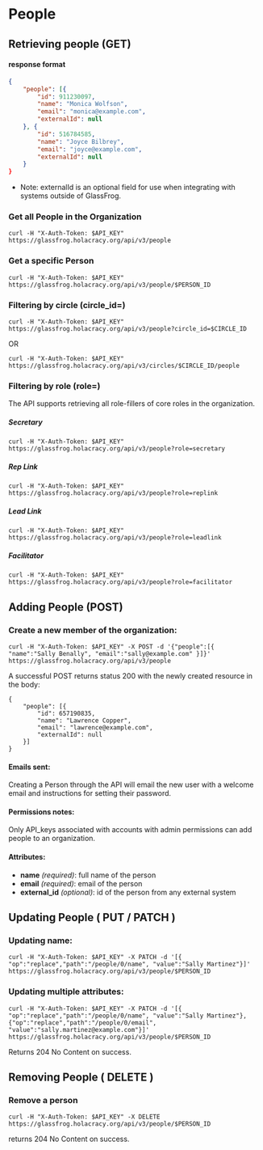People
===========

Retrieving people (GET)
----------------------

#### response format

```json
{
    "people": [{
        "id": 911230097,
        "name": "Monica Wolfson",
        "email": "monica@example.com",
        "externalId": null
    }, {
        "id": 516784585,
        "name": "Joyce Bilbrey",
        "email": "joyce@example.com",
        "externalId": null
    }
}
```

* Note: externalId is an optional field for use when integrating with systems outside of GlassFrog.


### Get all People in the Organization

`curl -H "X-Auth-Token: $API_KEY" https://glassfrog.holacracy.org/api/v3/people`

### Get a specific Person

`curl -H "X-Auth-Token: $API_KEY" https://glassfrog.holacracy.org/api/v3/people/$PERSON_ID`


### Filtering by circle (circle_id=)

`curl -H "X-Auth-Token: $API_KEY" https://glassfrog.holacracy.org/api/v3/people?circle_id=$CIRCLE_ID`

OR

`curl -H "X-Auth-Token: $API_KEY" https://glassfrog.holacracy.org/api/v3/circles/$CIRCLE_ID/people`


### Filtering by role (role=)

The API supports retrieving all role-fillers of core roles in the organization.

##### Secretary

`curl -H "X-Auth-Token: $API_KEY" https://glassfrog.holacracy.org/api/v3/people?role=secretary`

##### Rep Link

`curl -H "X-Auth-Token: $API_KEY" https://glassfrog.holacracy.org/api/v3/people?role=replink`

##### Lead Link

`curl -H "X-Auth-Token: $API_KEY" https://glassfrog.holacracy.org/api/v3/people?role=leadlink`

##### Facilitator

`curl -H "X-Auth-Token: $API_KEY" https://glassfrog.holacracy.org/api/v3/people?role=facilitator`



Adding People (POST)
----------------------

### Create a new member of the organization:

`curl -H "X-Auth-Token: $API_KEY" -X POST -d '{"people":[{ "name":"Sally Benally", "email":"sally@example.com" }]}' https://glassfrog.holacracy.org/api/v3/people`

A successful POST returns status 200 with the newly created resource in the body:

```
{
    "people": [{
        "id": 657190835,
        "name": "Lawrence Copper",
        "email": "lawrence@example.com",
        "externalId": null
    }]
}
```

#### Emails sent:

Creating a Person through the API will email the new user with a welcome email and instructions for setting their password.

#### Permissions notes:

Only API_keys associated with accounts with admin permissions can add people to an organization.

#### Attributes:
* __name__ _(required)_: full name of the person
* __email__ _(required)_: email of the person
* __external_id__ _(optional)_: id of the person from any external system



Updating People ( PUT / PATCH )
---------------------------------

### Updating name:

`curl -H "X-Auth-Token: $API_KEY" -X PATCH -d '[{ "op":"replace","path":"/people/0/name", "value":"Sally Martinez"}]' https://glassfrog.holacracy.org/api/v3/people/$PERSON_ID`

### Updating multiple attributes:

`curl -H "X-Auth-Token: $API_KEY" -X PATCH -d '[{ "op":"replace","path":"/people/0/name", "value":"Sally Martinez"},{"op":"replace","path":"/people/0/email", "value":"sally.martinez@example.com"}]' https://glassfrog.holacracy.org/api/v3/people/$PERSON_ID`

Returns 204 No Content on success.


Removing People ( DELETE )
----------------------

### Remove a person

`curl -H "X-Auth-Token: $API_KEY" -X DELETE https://glassfrog.holacracy.org/api/v3/people/$PERSON_ID`

returns 204 No Content on success.